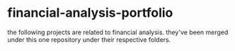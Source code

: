 # financial-analysis-portfolio
the following projects are related to financial analysis. they've been merged under this one repository under their respective folders. 
